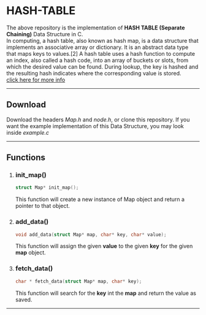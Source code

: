 # HASH-TABLE
The above repository is the implementation of **HASH TABLE (Separate Chaining)** Data Structure in C.<br>
In computing, a hash table, also known as hash map, is a data structure that implements an associative array or dictionary. It is an abstract data type that maps keys to values.[2] A hash table uses a hash function to compute an index, also called a hash code, into an array of buckets or slots, from which the desired value can be found. During lookup, the key is hashed and the resulting hash indicates where the corresponding value is stored.<br>
[click here for more info](https://en.wikipedia.org/wiki/Hash_table)

---
## Download
Download the headers *Map.h* and *node.h*, or clone this repository.
If you want the example implementation of this Data Structure, you may look inside *example.c*

---

## Functions
1. ### init_map()
    ```c
    struct Map* init_map();
    ```
    This function will create a new instance of Map object and return a pointer to that object.

1. ### add_data()
    ```c
    void add_data(struct Map* map, char* key, char* value);
    ```
    This function will assign the given **value** to the given **key** for the given **map** object.

1. ### fetch_data()
    ```c
    char * fetch_data(struct Map* map, char* key);
    ```
    This function will search for the **key** int the **map** and return the value as saved.

---